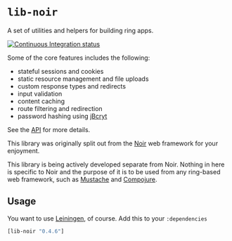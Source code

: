 # `lib-noir`

A set of utilities and helpers for building ring apps.

[![Continuous Integration status](https://api.travis-ci.org/noir-clojure/lib-noir.png)](http://travis-ci.org/noir-clojure/lib-noir)

Some of the core features includes the following:

* stateful sessions and cookies
* static resource management and file uploads
* custom response types and redirects
* input validation
* content caching
* route filtering and redirection
* password hashing using [jBcryt](http://www.mindrot.org/projects/jBCrypt/) 

See the [API](http://yogthos.github.com/lib-noir/index.html) for more details.

This library was originally split out from the [Noir](https://github.com/noir-clojure/noir) web framework
for your enjoyment.

This library is being actively developed separate from Noir. Nothing in here is specific to Noir and the purpose 
of it is to be used from any ring-based web framework, such as [Mustache](https://github.com/cgrand/moustache) 
and [Compojure](https://github.com/weavejester/compojure).

## Usage

You want to use [Leiningen](https://github.com/technomancy/leiningen), of course. Add this to your `:dependencies`

```clojure
[lib-noir "0.4.6"]
```
